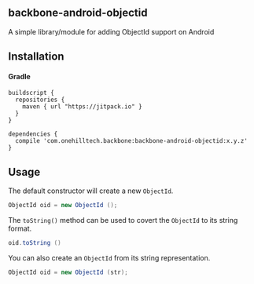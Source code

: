 ## backbone-android-objectid

A simple library/module for adding ObjectId support on Android

## Installation

#### Gradle

```
buildscript {
  repositories {
    maven { url "https://jitpack.io" }
  }
}

dependencies {
  compile 'com.onehilltech.backbone:backbone-android-objectid:x.y.z'
}
```

## Usage

The default constructor will create a new `ObjectId`.

```java
ObjectId oid = new ObjectId ();
```

The `toString()` method can be used to covert the `ObjectId` to its string format.

```java
oid.toString ()
```

You can also create an `ObjectId` from its string representation.

```java
ObjectId oid = new ObjectId (str);
```
